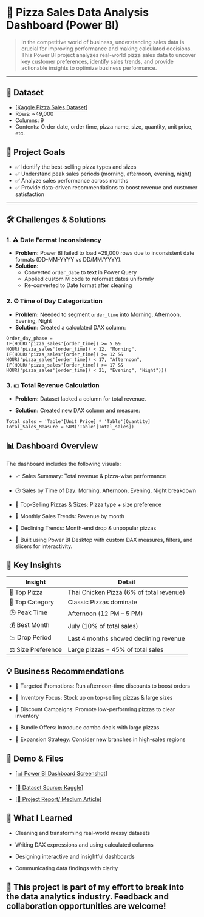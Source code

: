 # 🍕 Pizza Sales Data Analysis Dashboard (Power BI)

> In the competitive world of business, understanding sales data is crucial for improving performance and making calculated decisions. This Power BI project analyzes real-world pizza sales data to uncover key customer preferences, identify sales trends, and provide actionable insights to optimize business performance.

---

## 📂 Dataset
- <a href="https://github.com/Mahirtayeb1/Pizza_Store_Sales_Data_Analysis/blob/main/Dataset/pizza_sales.xlsx"> [Kaggle Pizza Sales Dataset]</a>
- Rows: ~49,000  
- Columns: 9  
- Contents: Order date, order time, pizza name, size, quantity, unit price, etc.


## 🎯 Project Goals

- ✅ Identify the best-selling pizza types and sizes  
- ✅ Understand peak sales periods (morning, afternoon, evening, night)  
- ✅ Analyze sales performance across months  
- ✅ Provide data-driven recommendations to boost revenue and customer satisfaction  

---


## 🛠️ Challenges & Solutions

### 1. ⚠️ Date Format Inconsistency
- **Problem:** Power BI failed to load ~29,000 rows due to inconsistent date formats (DD-MM-YYYY vs DD/MM/YYYY).
- **Solution:**
  - Converted `order_date` to text in Power Query
  - Applied custom M code to reformat dates uniformly
  - Re-converted to Date format after cleaning

### 2. ⏰ Time of Day Categorization
- **Problem:** Needed to segment `order_time` into Morning, Afternoon, Evening, Night
- **Solution:** Created a calculated DAX column:

```DAX
Order_day_phase =
IF(HOUR('pizza_sales'[order_time]) >= 5 && HOUR('pizza_sales'[order_time]) < 12, "Morning",
IF(HOUR('pizza_sales'[order_time]) >= 12 && HOUR('pizza_sales'[order_time]) < 17, "Afternoon",
IF(HOUR('pizza_sales'[order_time]) >= 17 && HOUR('pizza_sales'[order_time]) < 21, "Evening", "Night")))
```

### 3. 💵 Total Revenue Calculation
- **Problem:** Dataset lacked a column for total revenue.

- **Solution:** Created new DAX column and measure:

```DAX
Total_sales = 'Table'[Unit_Price] * 'Table'[Quantity]
Total_Sales_Measure = SUM('Table'[Total_sales])
```

## 📊 Dashboard Overview
The dashboard includes the following visuals:

- 📈 Sales Summary: Total revenue & pizza-wise performance

- 🕒 Sales by Time of Day: Morning, Afternoon, Evening, Night breakdown

- 🍕 Top-Selling Pizzas & Sizes: Pizza type + size preference

- 📅 Monthly Sales Trends: Revenue by month

- 🔻 Declining Trends: Month-end drop & unpopular pizzas

- 🎯 Built using Power BI Desktop with custom DAX measures, filters, and slicers for interactivity.
  

## 🌟 Key Insights
|       Insight    |         Detail                        |
|------------------|---------------------------------------|
| 🍕 Top Pizza | Thai Chicken Pizza (6% of total revenue) |
| 🍕 Top Category | Classic Pizzas dominate |
| 🕒 Peak Time | Afternoon (12 PM – 5 PM) |
| 💰 Best Month | July (10% of total sales) |
| 📉 Drop Period | Last 4 months showed declining revenue |
| ⚖️ Size Preference | Large pizzas = 45% of total sales |


## 💡 Business Recommendations
- 📌 Targeted Promotions: Run afternoon-time discounts to boost orders

- 📌 Inventory Focus: Stock up on top-selling pizzas & large sizes

- 📌 Discount Campaigns: Promote low-performing pizzas to clear inventory

- 📌 Bundle Offers: Introduce combo deals with large pizzas

- 📌 Expansion Strategy: Consider new branches in high-sales regions


## 🔗 Demo & Files
- <a href="https://github.com/Mahirtayeb1/Pizza_Store_Sales_Data_Analysis/tree/main/Screenshoots"> [📊 Power BI Dashboard Screenshot]</a>

- <a href= "https://www.kaggle.com/datasets/nextmillionaire/pizza-sales-dataset"> [📁 Dataset Source: Kaggle]

- <a href= "https://medium.com/@mahirrfaisal07/pizza-sales-analysis-using-power-bi-6bb893920da4"> [📄 Project Report/ Medium Article]</a>


## 🧠 What I Learned
- Cleaning and transforming real-world messy datasets

- Writing DAX expressions and using calculated columns

- Designing interactive and insightful dashboards

- Communicating data findings with clarity


## 💼 This project is part of my effort to break into the data analytics industry. Feedback and collaboration opportunities are welcome!
